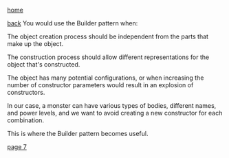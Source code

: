[home](./page01.md)

[back](./page05.md)
You would use the Builder pattern when:

The object creation process should be independent from the parts that make up the object.

The construction process should allow different representations for the object that's constructed.

The object has many potential configurations, or when increasing the number of constructor parameters would result in an explosion of constructors.

In our case, a monster can have various types of bodies, different names, and power levels, and we want to avoid creating a new constructor for each combination. 

This is where the Builder pattern becomes useful.

[page 7](./page07.md)
